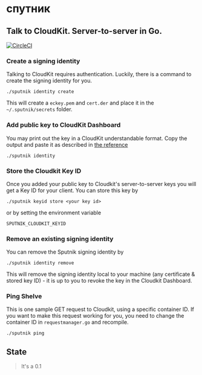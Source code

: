 # спутник

## Talk to CloudKit. Server-to-server in Go.

[![CircleCI](https://circleci.com/bb/q231950/sputnik/tree/master.svg?style=svg)](https://circleci.com/bb/q231950/sputnik/tree/master)

### Create a signing identity

Talking to CloudKit requires authentication. Luckily, there is a command to create the signing identity for you.

`./sputnik identity create`

This will create a `eckey.pem` and `cert.der` and place it in the `~/.sputnik/secrets` folder.

### Add public key to CloudKit Dashboard

You may print out the key in a CloudKit understandable format. Copy the output and paste it as described in [the reference](https://developer.apple.com/library/content/documentation/DataManagement/Conceptual/CloutKitWebServicesReference/SettingUpWebServices/SettingUpWebServices.html#//apple_ref/doc/uid/TP40015240-CH24-SW8)

`./sputnik identity`

### Store the Cloudkit Key ID

Once you added your public key to Cloudkit's server-to-server keys you will get a Key ID for your client. You can store this key by

`./sputnik keyid store <your key id>`

or by setting the environment variable

`SPUTNIK_CLOUDKIT_KEYID`

### Remove an existing signing identity

You can remove the Sputnik signing identity by

`./sputnik identity remove`

This will remove the signing identity local to your machine (any certificate & stored key ID) - it is up to you to revoke the key in the Cloudkit Dashboard.

### Ping Shelve

This is one sample GET request to Cloudkit, using a specific container ID. If you want to make this request working for you, you need to change the container ID in `requestmanager.go` and recompile.

`./sputnik ping`

## State

> It's a 0.1